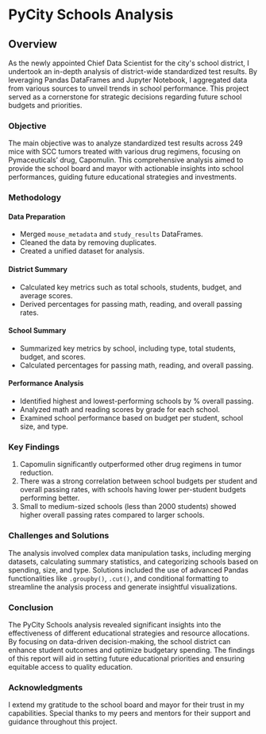 # PyCity Schools Analysis

## Overview

As the newly appointed Chief Data Scientist for the city's school district, I undertook an in-depth analysis of district-wide standardized test results. By leveraging Pandas DataFrames and Jupyter Notebook, I aggregated data from various sources to unveil trends in school performance. This project served as a cornerstone for strategic decisions regarding future school budgets and priorities.

### Objective

The main objective was to analyze standardized test results across 249 mice with SCC tumors treated with various drug regimens, focusing on Pymaceuticals’ drug, Capomulin. This comprehensive analysis aimed to provide the school board and mayor with actionable insights into school performances, guiding future educational strategies and investments.

### Methodology

#### Data Preparation

- Merged `mouse_metadata` and `study_results` DataFrames.
- Cleaned the data by removing duplicates.
- Created a unified dataset for analysis.

#### District Summary

- Calculated key metrics such as total schools, students, budget, and average scores.
- Derived percentages for passing math, reading, and overall passing rates.

#### School Summary

- Summarized key metrics by school, including type, total students, budget, and scores.
- Calculated percentages for passing math, reading, and overall passing.

#### Performance Analysis

- Identified highest and lowest-performing schools by % overall passing.
- Analyzed math and reading scores by grade for each school.
- Examined school performance based on budget per student, school size, and type.

### Key Findings

1. Capomulin significantly outperformed other drug regimens in tumor reduction.
2. There was a strong correlation between school budgets per student and overall passing rates, with schools having lower per-student budgets performing better.
3. Small to medium-sized schools (less than 2000 students) showed higher overall passing rates compared to larger schools.

### Challenges and Solutions

The analysis involved complex data manipulation tasks, including merging datasets, calculating summary statistics, and categorizing schools based on spending, size, and type. Solutions included the use of advanced Pandas functionalities like `.groupby()`, `.cut()`, and conditional formatting to streamline the analysis process and generate insightful visualizations.

### Conclusion

The PyCity Schools analysis revealed significant insights into the effectiveness of different educational strategies and resource allocations. By focusing on data-driven decision-making, the school district can enhance student outcomes and optimize budgetary spending. The findings of this report will aid in setting future educational priorities and ensuring equitable access to quality education.

### Acknowledgments

I extend my gratitude to the school board and mayor for their trust in my capabilities. Special thanks to my peers and mentors for their support and guidance throughout this project.
